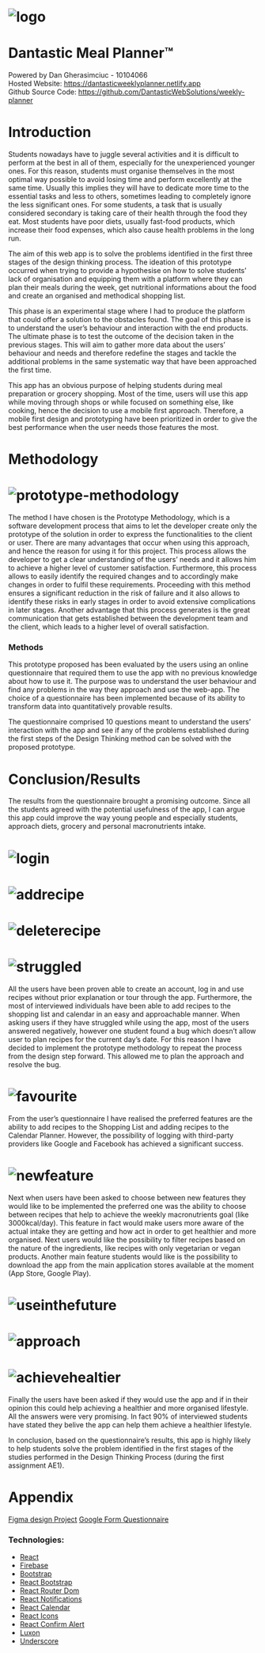 # ![logo](src/assets/logo.png) 
# Dantastic Meal Planner™
Powered by Dan Gherasimciuc - 10104066 \
Hosted Website: https://dantasticweeklyplanner.netlify.app \
Github Source Code: https://github.com/DantasticWebSolutions/weekly-planner 


# Introduction

Students nowadays have to juggle several activities and it is difficult to perform at the best in all of them, especially for the unexperienced younger ones. For this reason, students must organise themselves in the most optimal way possible to avoid losing time and perform excellently at the same time. Usually this implies they will have to dedicate more time to the essential tasks and less to others, sometimes leading to completely ignore the less significant ones. For some students, a task that is usually considered secondary is taking care of their health through the food they eat. Most students have poor diets, usually fast-food products, which increase their food expenses, which also cause health problems in the long run.

The aim of this web app is to solve the problems identified in the first three stages of the design thinking process. The ideation of this prototype occurred when trying to provide a hypothesise on how to solve students’ lack of organisation and equipping them with a platform where they can plan their meals during the week, get nutritional informations about the food and create an organised and methodical shopping list.

This phase is an experimental stage where I had to produce the platform that could offer a solution to the obstacles found. The goal of this phase is to understand the user’s behaviour and interaction with the end products.
The ultimate phase is to test the outcome of the decision taken in the previous stages. This will aim to gather more data about the users’ behaviour and needs and therefore redefine the stages and tackle the additional problems in the same systematic way that have been approached the first time.

This app has an obvious purpose of helping students during meal preparation or grocery shopping. Most of the time, users will use this app while moving through shops or while focused on something else, like cooking, hence the decision to use a mobile first approach. Therefore, a mobile first design and prototyping have been prioritized in order to give the best performance when the user needs those features the most.



# Methodology

# ![prototype-methodology](src/assets/prototypeMethodology.png) 

The method I have chosen is the Prototype Methodology, which is a software development process that aims to let the developer create only the prototype of the solution in order to express the functionalities to the client or user. There are many advantages that occur when using this approach, and hence the reason for using it for this project. This process allows the developer to get a clear understanding of the users’ needs and it allows him to achieve a higher level of customer satisfaction. Furthermore, this process allows to easily identify the required changes and to accordingly make changes in order to fulfil these requirements. Proceeding with this method ensures a significant reduction in the risk of failure and it also allows to identify these risks in early stages in order to avoid extensive complications in later stages. Another advantage that this process generates is the great communication that gets established between the development team and the client, which leads to a higher level of overall satisfaction.

### Methods
This prototype proposed has been evaluated by the users using an online questionnaire that required them to use the app with no previous knowledge about how to use it. The purpose was to understand the user behaviour and find any problems in the way they approach and use the web-app. The choice of a questionnaire has been implemented because of its ability to transform data into quantitatively provable results.

The questionnaire comprised 10 questions meant to understand the users’ interaction with the app and see if any of the problems established during the first steps of the Design Thinking method can be solved with the proposed prototype.

# Conclusion/Results

The results from the questionnaire brought a promising outcome. Since all the students agreed with the potential usefulness of the app, I can argue this app could improve the way young people and especially students, approach diets, grocery and personal macronutrients intake. 

# ![login](src/assets/documentation/login.png) 
# ![addrecipe](src/assets/documentation/addrecipes.png) 
# ![deleterecipe](src/assets/documentation/deleterecipe.png) 
# ![struggled](src/assets/documentation/struggled.png) 

All the users have been proven able to create an account, log in and use recipes without prior explanation or tour through the app. Furthermore, the most of interviewed individuals have been able to add recipes to the shopping list and calendar in an easy and approachable manner. When asking users if they have struggled while using the app, most of the users answered negatively, however one student found a bug which doesn’t allow user to plan recipes for the current day’s date. For this reason I have decided to implement the prototype methodology to repeat the process from the design step forward. This allowed me to plan the approach and resolve the bug. 

# ![favourite](src/assets/documentation/favourite.png) 

From the user’s questionnaire I have realised the preferred features are the ability to add recipes to the Shopping List and adding recipes to the Calendar Planner. However, the possibility of logging with third-party providers like Google and Facebook has achieved a significant success. 

# ![newfeature](src/assets/documentation/newfeature.png) 

Next when users have been asked to choose between new features they would like to be implemented the preferred one was the ability to choose between recipes that help to achieve the weekly macronutrients goal (like 3000kcal/day). This feature in fact would make users more aware of the actual intake they are getting and how act in order to get healthier and more organised. Next users would like the possibility to filter recipes based on the nature of the ingredients, like recipes with only vegetarian or vegan products. Another main feature students would like is the possibility to download the app from the main application stores available at the moment (App Store, Google Play).

# ![useinthefuture](src/assets/documentation/useinthefuture.png) 
# ![approach](src/assets/documentation/approach.png) 
# ![achievehealtier](src/assets/documentation/achievehealtier.png) 

Finally the users have been asked if they would use the app and if in their opinion this could help achieving a healthier and more organised lifestyle. All the answers were very promising. In fact 90% of interviewed students have stated they belive the app can help them achieve a healthier lifestyle.

In conclusion, based on the questionnaire’s results, this app is highly likely to help students solve the problem identified in the first stages of the studies performed in the Design Thinking Process (during the first assignment AE1). 


# Appendix

[Figma design Project](https://www.figma.com/file/kIQUiAkFknaj58zUyVi8rj/Meals-and-Shopping-List-weekly-planner?node-id=0%3A1)
[Google Form Questionnaire](https://forms.gle/tdJDgo5Svb1ad7B66)


### Technologies: 
- [React](https://www.npmjs.com/package/react)
- [Firebase](https://www.npmjs.com/package/firebase)
- [Bootstrap](https://www.npmjs.com/package/bootstrap)
- [React Bootstrap](https://www.npmjs.com/package/react-bootstrap)  
- [React Router Dom](https://reactrouter.com/)
- [React Notifications](https://www.npmjs.com/package/react-notifications)
- [React Calendar](https://www.npmjs.com/package/react-calendar)
- [React Icons](https://www.npmjs.com/package/react-icons)
- [React Confirm Alert](https://www.npmjs.com/package/react-confirm-alert)
- [Luxon](https://moment.github.io/luxon/)
- [Underscore](http://underscorejs.org/)

#


